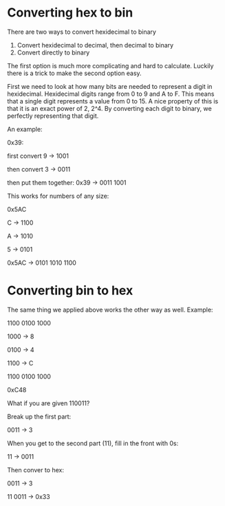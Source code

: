 # Converting hex to bin

There are two ways to convert hexidecimal to binary
1. Convert hexidecimal to decimal, then decimal to binary
2. Convert directly to binary

The first option is much more complicating and hard to calculate. Luckily there is a trick to make the second option easy.

First we need to look at how many bits are needed to represent a digit in hexidecimal. Hexidecimal digits range from 0 to 9 and A to F. This means that a single digit represents a value from 0 to 15. A nice property of this is that it is an exact power of 2, 2^4. By converting each digit to binary, we perfectly representing that digit.

An example: 

0x39:

first convert 9 -> 1001

then convert 3 -> 0011

then put them together: 0x39 -> 0011 1001

This works for numbers of any size:

0x5AC

C -> 1100

A -> 1010

5 -> 0101

0x5AC -> 0101 1010 1100

# Converting bin to hex

The same thing we applied above works the other way as well. Example:

1100 0100 1000

1000 -> 8

0100 -> 4

1100 -> C

1100 0100 1000

0xC48

What if you are given 110011?

Break up the first part:

0011 -> 3

When you get to the second part (11), fill in the front with 0s:

11 -> 0011

Then conver to hex:

0011 -> 3

11 0011 -> 0x33

